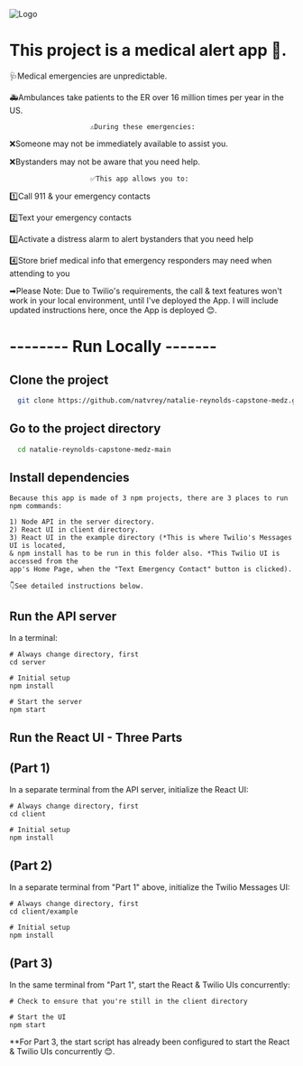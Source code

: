 ![Logo](https://i.imgur.com/scnP2y3.png)

# This project is a medical alert app 📢.

🩺Medical emergencies are unpredictable.

🚑Ambulances take patients to the ER over 16 million times per year in the US.

                        ⚠During these emergencies:

❌Someone may not be immediately available to assist you.

❌Bystanders may not be aware that you need help.

                        ✅This app allows you to:

1️⃣Call 911 & your emergency contacts

2️⃣Text your emergency contacts

3️⃣Activate a distress alarm to alert bystanders that you need help

4️⃣Store brief medical info that emergency responders may need when attending to you

➡Please Note: Due to Twilio's requirements, the call & text features won't work in
your local environment, until I've deployed the App. I will include updated instructions
here, once the App is deployed 😊.

# -------- Run Locally -------

## Clone the project

```bash
  git clone https://github.com/natvrey/natalie-reynolds-capstone-medz.git
```

## Go to the project directory

```bash
  cd natalie-reynolds-capstone-medz-main
```

## Install dependencies

```
Because this app is made of 3 npm projects, there are 3 places to run npm commands:

1) Node API in the server directory.
2) React UI in client directory.
3) React UI in the example directory (*This is where Twilio's Messages UI is located,
& npm install has to be run in this folder also. *This Twilio UI is accessed from the
app's Home Page, when the "Text Emergency Contact" button is clicked).

👇See detailed instructions below.

```

## Run the API server

In a terminal:

    # Always change directory, first
    cd server

    # Initial setup
    npm install

    # Start the server
    npm start

## Run the React UI - Three Parts

## (Part 1)

In a separate terminal from the API server, initialize the React UI:

    # Always change directory, first
    cd client

    # Initial setup
    npm install

## (Part 2)

In a separate terminal from "Part 1" above, initialize the Twilio Messages UI:

    # Always change directory, first
    cd client/example

    # Initial setup
    npm install

## (Part 3)

In the same terminal from "Part 1", start the React & Twilio UIs concurrently:

    # Check to ensure that you're still in the client directory

    # Start the UI
    npm start

\*\*For Part 3, the start script has already been configured to start the React & Twilio UIs concurrently 😊.
